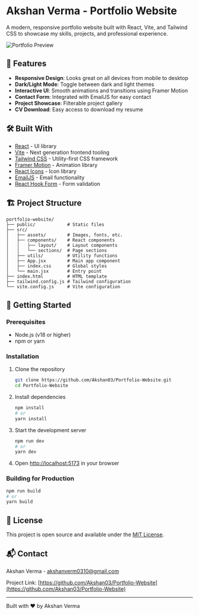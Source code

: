 # Akshan Verma - Portfolio Website

A modern, responsive portfolio website built with React, Vite, and Tailwind CSS to showcase my skills, projects, and professional experience.

![Portfolio Preview](https://via.placeholder.com/800x400)

## 🚀 Features

- **Responsive Design**: Looks great on all devices from mobile to desktop
- **Dark/Light Mode**: Toggle between dark and light themes
- **Interactive UI**: Smooth animations and transitions using Framer Motion
- **Contact Form**: Integrated with EmailJS for easy contact
- **Project Showcase**: Filterable project gallery
- **CV Download**: Easy access to download my resume

## 🛠️ Built With

- [React](https://reactjs.org/) - UI library
- [Vite](https://vitejs.dev/) - Next generation frontend tooling
- [Tailwind CSS](https://tailwindcss.com/) - Utility-first CSS framework
- [Framer Motion](https://www.framer.com/motion/) - Animation library
- [React Icons](https://react-icons.github.io/react-icons/) - Icon library
- [EmailJS](https://www.emailjs.com/) - Email functionality
- [React Hook Form](https://react-hook-form.com/) - Form validation

## 🏗️ Project Structure

```
portfolio-website/
├── public/            # Static files
├── src/
│   ├── assets/        # Images, fonts, etc.
│   ├── components/    # React components
│   │   ├── layout/    # Layout components
│   │   └── sections/  # Page sections
│   ├── utils/         # Utility functions
│   ├── App.jsx        # Main app component
│   ├── index.css      # Global styles
│   └── main.jsx       # Entry point
├── index.html         # HTML template
├── tailwind.config.js # Tailwind configuration
└── vite.config.js     # Vite configuration
```

## 🚦 Getting Started

### Prerequisites

- Node.js (v18 or higher)
- npm or yarn

### Installation

1. Clone the repository
   ```bash
   git clone https://github.com/Akshan03/Portfolio-Website.git
   cd Portfolio-Website
   ```

2. Install dependencies
   ```bash
   npm install
   # or
   yarn install
   ```

3. Start the development server
   ```bash
   npm run dev
   # or
   yarn dev
   ```

4. Open [http://localhost:5173](http://localhost:5173) in your browser

### Building for Production

```bash
npm run build
# or
yarn build
```

## 📝 License

This project is open source and available under the [MIT License](LICENSE).

## 📬 Contact

Akshan Verma - [akshanverm0310@gmail.com](mailto:akshanverm0310@gmail.com)

Project Link: [https://github.com/Akshan03/Portfolio-Website](https://github.com/Akshan03/Portfolio-Website)

---

Built with ❤️ by Akshan Verma
